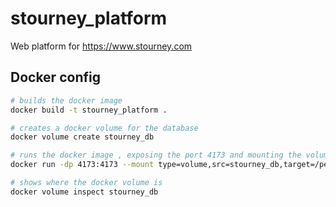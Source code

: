 # stourney_platform
Web platform for https://www.stourney.com

## Docker config

```bash
# builds the docker image
docker build -t stourney_platform .

# creates a docker volume for the database
docker volume create stourney_db

# runs the docker image , exposing the port 4173 and mounting the volume
docker run -dp 4173:4173 --mount type=volume,src=stourney_db,target=/persistent stourney_platform

# shows where the docker volume is
docker volume inspect stourney_db
```
